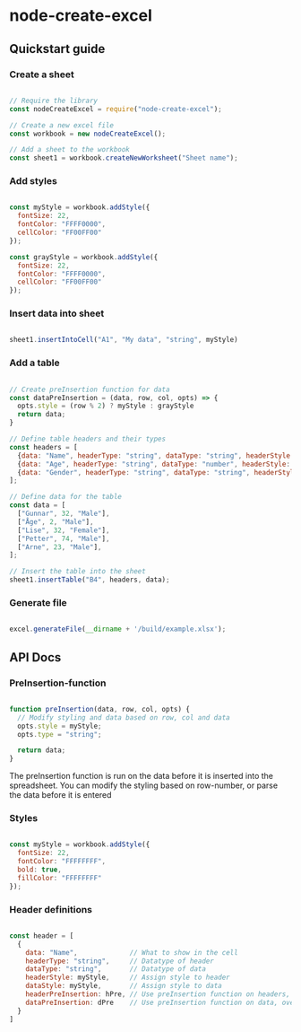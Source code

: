 # node-create-excel

## Quickstart guide

### Create a sheet

```js

// Require the library
const nodeCreateExcel = require("node-create-excel");

// Create a new excel file
const workbook = new nodeCreateExcel();

// Add a sheet to the workbook
const sheet1 = workbook.createNewWorksheet("Sheet name");
```

### Add styles

```js

const myStyle = workbook.addStyle({
  fontSize: 22,
  fontColor: "FFFF0000",
  cellColor: "FF00FF00"
});

const grayStyle = workbook.addStyle({
  fontSize: 22,
  fontColor: "FFFF0000",
  cellColor: "FF00FF00"
});
```

### Insert data into sheet

```js

sheet1.insertIntoCell("A1", "My data", "string", myStyle)

```

### Add a table

```js

// Create preInsertion function for data
const dataPreInsertion = (data, row, col, opts) => {
  opts.style = (row % 2) ? myStyle : grayStyle
  return data;
}

// Define table headers and their types
const headers = [
  {data: "Name", headerType: "string", dataType: "string", headerStyle: myStyle, dataPreInsertion: striped},
  {data: "Age", headerType: "string", dataType: "number", headerStyle: myStyle, dataPreInsertion: striped},
  {data: "Gender", headerType: "string", dataType: "string", headerStyle: myStyle, dataPreInsertion: striped},
];

// Define data for the table
const data = [
  ["Gunnar", 32, "Male"],
  ["Åge", 2, "Male"],
  ["Lise", 32, "Female"],
  ["Petter", 74, "Male"],
  ["Arne", 23, "Male"],
];

// Insert the table into the sheet
sheet1.insertTable("B4", headers, data);
```

### Generate file

```js

excel.generateFile(__dirname + '/build/example.xlsx');
```

## API Docs

### PreInsertion-function
```js

function preInsertion(data, row, col, opts) {
  // Modify styling and data based on row, col and data
  opts.style = myStyle;
  opts.type = "string";

  return data;
}
```
The preInsertion function is run on the data before it is inserted into the spreadsheet. You can modify the styling based on row-number, or parse the data before it is entered

### Styles
```js

const myStyle = workbook.addStyle({
  fontSize: 22,
  fontColor: "FFFFFFFF",
  bold: true,
  fillColor: "FFFFFFFF"
});
```

### Header definitions
```js

const header = [
  {
    data: "Name",             // What to show in the cell
    headerType: "string",     // Datatype of header
    dataType: "string",       // Datatype of data
    headerStyle: myStyle,     // Assign style to header
    dataStyle: myStyle,       // Assign style to data
    headerPreInsertion: hPre, // Use preInsertion function on headers, overrrides headerStyle
    dataPreInsertion: dPre    // Use preInsertion function on data, overrides dataStyles
  }
]
```

